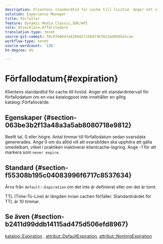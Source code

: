 ```yaml
---
description: Klientens standardtid för cache till livstid. Anger ett standardutgångsintervall om en viss katalogpost inte innehåller ett giltigt värde för katalogförfallotid.
solution: Experience Manager
title: Förfaller
feature: Dynamic Media Classic,SDK/API
role: Utvecklare,Affärsledare
translation-type: tm+mt
source-git-commit: f6c97606d7a4209427316d7367013ad9585a5cae
workflow-type: tm+mt
source-wordcount: '126'
ht-degree: 0%

---
```



# Förfallodatum{#expiration}

Klientens standardtid för cache till livstid. Anger ett standardintervall för förfallodatum om en viss katalogpost inte innehåller en giltig katalog::Förfallovärde.

## Egenskaper {#section-063be3b2f13a48a3a5ab8080718e9812}

Reellt tal, 0 eller högre. Antal timmar till förfallodatum sedan svarsdata genererades. Ange 0 om du alltid vill att svarsbilden ska upphöra att gälla omedelbart, vilket i praktiken inaktiverar klientcache-lagring. Ange -1 för att markera som `never expire`.

## Standard {#section-f55308b195c04083996f6717c8537634}

Ärvs från `default::Expiration` om det inte är definierat eller om det är tomt.

TTL (Time-To-Live) är längden innan cachen förfaller. Standardvärdet för TTL är 10 timmar.

## Se även {#section-b2411d99ddb14115ad475d506efd8967}

[katalog::Expiration](../../../../../is-api/image-catalog/image-serving-api-ref/c-image-catalog-reference/c-image-svg-data-reference/c-image-data-reference/r-expiration-cat.md#reference-a7afd668ecbb4d2da65d86259aa6a28a) ,  [attribut::DefaultExpiration](../../../../../is-api/image-catalog/image-serving-api-ref/c-image-catalog-reference/c-attributes-reference/r-defaultexpiration.md#reference-0526166fab654fceb243b75d1ea4f0cf),  [attribut::NonImgExpiration](../../../../../is-api/image-catalog/image-serving-api-ref/c-image-catalog-reference/c-attributes-reference/r-nonimgexpiration.md#reference-a8066cd0d24b4ea98100ade4821f1f9d)
